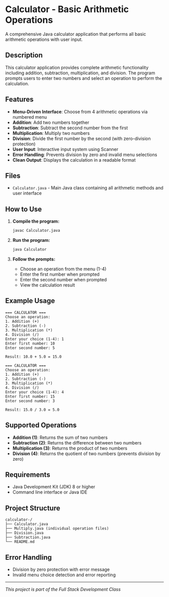 # Calculator - Basic Arithmetic Operations

A comprehensive Java calculator application that performs all basic arithmetic operations with user input.

## Description

This calculator application provides complete arithmetic functionality including addition, subtraction, multiplication, and division. The program prompts users to enter two numbers and select an operation to perform the calculation.

## Features

- **Menu-Driven Interface**: Choose from 4 arithmetic operations via numbered menu
- **Addition**: Add two numbers together
- **Subtraction**: Subtract the second number from the first
- **Multiplication**: Multiply two numbers
- **Division**: Divide the first number by the second (with zero-division protection)
- **User Input**: Interactive input system using Scanner
- **Error Handling**: Prevents division by zero and invalid menu selections
- **Clean Output**: Displays the calculation in a readable format

## Files

- `Calculator.java` - Main Java class containing all arithmetic methods and user interface

## How to Use

1. **Compile the program:**
   ```bash
   javac Calculator.java
   ```

2. **Run the program:**
   ```bash
   java Calculator
   ```

3. **Follow the prompts:**
   - Choose an operation from the menu (1-4)
   - Enter the first number when prompted
   - Enter the second number when prompted
   - View the calculation result

## Example Usage

```
=== CALCULATOR ===
Choose an operation:
1. Addition (+)
2. Subtraction (-)
3. Multiplication (*)
4. Division (/)
Enter your choice (1-4): 1
Enter first number: 10
Enter second number: 5

Result: 10.0 + 5.0 = 15.0
```

```
=== CALCULATOR ===
Choose an operation:
1. Addition (+)
2. Subtraction (-)
3. Multiplication (*)
4. Division (/)
Enter your choice (1-4): 4
Enter first number: 15
Enter second number: 3

Result: 15.0 / 3.0 = 5.0
```

## Supported Operations

- **Addition (1)**: Returns the sum of two numbers
- **Subtraction (2)**: Returns the difference between two numbers
- **Multiplication (3)**: Returns the product of two numbers
- **Division (4)**: Returns the quotient of two numbers (prevents division by zero)

## Requirements

- Java Development Kit (JDK) 8 or higher
- Command line interface or Java IDE

## Project Structure

```
calculator-/
├── Calculator.java
├── Multiply.java (individual operation files)
├── Division.java
├── Subtraction.java
└── README.md
```

## Error Handling

- Division by zero protection with error message
- Invalid menu choice detection and error reporting

---

*This project is part of the Full Stack Development Class*
